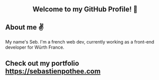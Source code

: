 <h2 align="center">Welcome to my GitHub Profile! 👋 </h2>

## About me :v:
<p align="left">My name's Seb. I'm a french web dev, currently working as a front-end developer for Würth France.

## Check out my portfolio https://sebastienpothee.com
